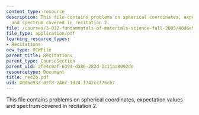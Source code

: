 ```yaml
---
content_type: resource
description: This file contains problems on spherical coordinates, expectation values
  and spectrum covered in recitation 2.
file: /courses/3-012-fundamentals-of-materials-science-fall-2005/40d6e933d2f8246c1d24f742ccf76cb7_rec2b.pdf
file_type: application/pdf
learning_resource_types:
- Recitations
ocw_type: OCWFile
parent_title: Recitations
parent_type: CourseSection
parent_uid: 2fe4c0af-6394-da86-282d-2c11aa8992de
resourcetype: Document
title: rec2b.pdf
uid: 40d6e933-d2f8-246c-1d24-f742ccf76cb7
---
```

This file contains problems on spherical coordinates, expectation values and spectrum covered in recitation 2.

